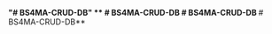 **"# BS4MA-CRUD-DB" **
**#   B S 4 M A - C R U D - D B **
 
** #   B S 4 M A - C R U D - D B **
 
 ** #   B S 4 M A - C R U D - D B **
 
 
